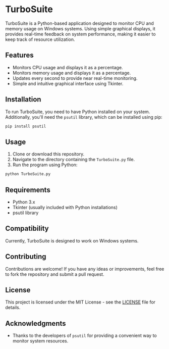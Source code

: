 # TurboSuite

TurboSuite is a Python-based application designed to monitor CPU and memory usage on Windows systems. Using simple graphical displays, it provides real-time feedback on system performance, making it easier to keep track of resource utilization.

## Features

- Monitors CPU usage and displays it as a percentage.
- Monitors memory usage and displays it as a percentage.
- Updates every second to provide near real-time monitoring.
- Simple and intuitive graphical interface using Tkinter.

## Installation

To run TurboSuite, you need to have Python installed on your system. Additionally, you'll need the `psutil` library, which can be installed using pip:

```bash
pip install psutil
```

## Usage

1. Clone or download this repository.
2. Navigate to the directory containing the `TurboSuite.py` file.
3. Run the program using Python:

```bash
python TurboSuite.py
```

## Requirements

- Python 3.x
- Tkinter (usually included with Python installations)
- psutil library

## Compatibility

Currently, TurboSuite is designed to work on Windows systems.

## Contributing

Contributions are welcome! If you have any ideas or improvements, feel free to fork the repository and submit a pull request.

## License

This project is licensed under the MIT License - see the [LICENSE](LICENSE) file for details.

## Acknowledgments

- Thanks to the developers of `psutil` for providing a convenient way to monitor system resources.
